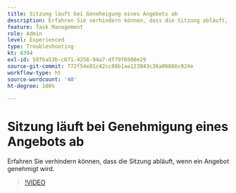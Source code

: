 ```yaml
---
title: Sitzung läuft bei Genehmigung eines Angebots ab
description: Erfahren Sie verhindern können, dass die Sitzung abläuft, wenn ein Angebot genehmigt wird.
feature: Task Management
role: Admin
level: Experienced
type: Troubleshooting
kt: 8394
exl-id: 58fba53b-c071-4256-94a7-df79f6500e29
source-git-commit: 772f54e81c42cc88b1aa123843c36a06866c024e
workflow-type: ht
source-wordcount: '40'
ht-degree: 100%

---
```


# Sitzung läuft bei Genehmigung eines Angebots ab

Erfahren Sie verhindern können, dass die Sitzung abläuft, wenn ein Angebot genehmigt wird.

>[!VIDEO](https://video.tv.adobe.com/v/335898?quality=12)
